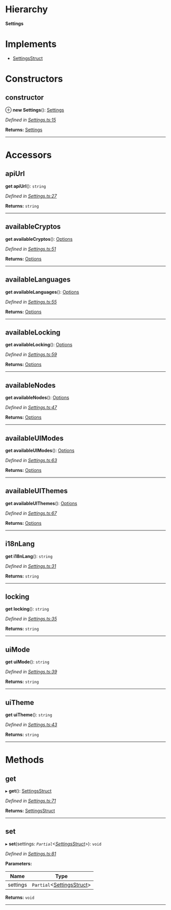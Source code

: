 

# Hierarchy

**Settings**

# Implements

* [SettingsStruct](../interfaces/_types_.settingsstruct.md)

# Constructors

<a id="constructor"></a>

##  constructor

⊕ **new Settings**(): [Settings](_settings_.settings.md)

*Defined in [Settings.ts:15](https://github.com/polkadot-js/ui/blob/e0c4b6d/packages/ui-settings/src/Settings.ts#L15)*

**Returns:** [Settings](_settings_.settings.md)

___

# Accessors

<a id="apiurl"></a>

##  apiUrl

**get apiUrl**(): `string`

*Defined in [Settings.ts:27](https://github.com/polkadot-js/ui/blob/e0c4b6d/packages/ui-settings/src/Settings.ts#L27)*

**Returns:** `string`

___
<a id="availablecryptos"></a>

##  availableCryptos

**get availableCryptos**(): [Options](../modules/_types_.md#options)

*Defined in [Settings.ts:51](https://github.com/polkadot-js/ui/blob/e0c4b6d/packages/ui-settings/src/Settings.ts#L51)*

**Returns:** [Options](../modules/_types_.md#options)

___
<a id="availablelanguages"></a>

##  availableLanguages

**get availableLanguages**(): [Options](../modules/_types_.md#options)

*Defined in [Settings.ts:55](https://github.com/polkadot-js/ui/blob/e0c4b6d/packages/ui-settings/src/Settings.ts#L55)*

**Returns:** [Options](../modules/_types_.md#options)

___
<a id="availablelocking"></a>

##  availableLocking

**get availableLocking**(): [Options](../modules/_types_.md#options)

*Defined in [Settings.ts:59](https://github.com/polkadot-js/ui/blob/e0c4b6d/packages/ui-settings/src/Settings.ts#L59)*

**Returns:** [Options](../modules/_types_.md#options)

___
<a id="availablenodes"></a>

##  availableNodes

**get availableNodes**(): [Options](../modules/_types_.md#options)

*Defined in [Settings.ts:47](https://github.com/polkadot-js/ui/blob/e0c4b6d/packages/ui-settings/src/Settings.ts#L47)*

**Returns:** [Options](../modules/_types_.md#options)

___
<a id="availableuimodes"></a>

##  availableUIModes

**get availableUIModes**(): [Options](../modules/_types_.md#options)

*Defined in [Settings.ts:63](https://github.com/polkadot-js/ui/blob/e0c4b6d/packages/ui-settings/src/Settings.ts#L63)*

**Returns:** [Options](../modules/_types_.md#options)

___
<a id="availableuithemes"></a>

##  availableUIThemes

**get availableUIThemes**(): [Options](../modules/_types_.md#options)

*Defined in [Settings.ts:67](https://github.com/polkadot-js/ui/blob/e0c4b6d/packages/ui-settings/src/Settings.ts#L67)*

**Returns:** [Options](../modules/_types_.md#options)

___
<a id="i18nlang"></a>

##  i18nLang

**get i18nLang**(): `string`

*Defined in [Settings.ts:31](https://github.com/polkadot-js/ui/blob/e0c4b6d/packages/ui-settings/src/Settings.ts#L31)*

**Returns:** `string`

___
<a id="locking"></a>

##  locking

**get locking**(): `string`

*Defined in [Settings.ts:35](https://github.com/polkadot-js/ui/blob/e0c4b6d/packages/ui-settings/src/Settings.ts#L35)*

**Returns:** `string`

___
<a id="uimode"></a>

##  uiMode

**get uiMode**(): `string`

*Defined in [Settings.ts:39](https://github.com/polkadot-js/ui/blob/e0c4b6d/packages/ui-settings/src/Settings.ts#L39)*

**Returns:** `string`

___
<a id="uitheme"></a>

##  uiTheme

**get uiTheme**(): `string`

*Defined in [Settings.ts:43](https://github.com/polkadot-js/ui/blob/e0c4b6d/packages/ui-settings/src/Settings.ts#L43)*

**Returns:** `string`

___

# Methods

<a id="get"></a>

##  get

▸ **get**(): [SettingsStruct](../interfaces/_types_.settingsstruct.md)

*Defined in [Settings.ts:71](https://github.com/polkadot-js/ui/blob/e0c4b6d/packages/ui-settings/src/Settings.ts#L71)*

**Returns:** [SettingsStruct](../interfaces/_types_.settingsstruct.md)

___
<a id="set"></a>

##  set

▸ **set**(settings: *`Partial`<[SettingsStruct](../interfaces/_types_.settingsstruct.md)>*): `void`

*Defined in [Settings.ts:81](https://github.com/polkadot-js/ui/blob/e0c4b6d/packages/ui-settings/src/Settings.ts#L81)*

**Parameters:**

| Name | Type |
| ------ | ------ |
| settings | `Partial`<[SettingsStruct](../interfaces/_types_.settingsstruct.md)> |

**Returns:** `void`

___

